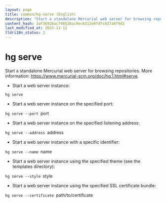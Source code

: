 ```yaml
---
layout: page
title: common/hg-serve (English)
description: "Start a standalone Mercurial web server for browsing repositories."
content_hash: 3af36928ac798528ac9ec6312e0fd7c837a8f9d2
last_modified_at: 2023-11-12
tldri18n_status: 2
---
```

# hg serve

Start a standalone Mercurial web server for browsing repositories.
More information: <https://www.mercurial-scm.org/doc/hg.1.html#serve>.

- Start a web server instance:

`hg serve`

- Start a web server instance on the specified port:

`hg serve --port `<span class="tldr-var badge badge-pill bg-dark-lm bg-white-dm text-white-lm text-dark-dm font-weight-bold">port</span>

- Start a web server instance on the specified listening address:

`hg serve --address `<span class="tldr-var badge badge-pill bg-dark-lm bg-white-dm text-white-lm text-dark-dm font-weight-bold">address</span>

- Start a web server instance with a specific identifier:

`hg serve --name `<span class="tldr-var badge badge-pill bg-dark-lm bg-white-dm text-white-lm text-dark-dm font-weight-bold">name</span>

- Start a web server instance using the specified theme (see the templates directory):

`hg serve --style `<span class="tldr-var badge badge-pill bg-dark-lm bg-white-dm text-white-lm text-dark-dm font-weight-bold">style</span>

- Start a web server instance using the specified SSL certificate bundle:

`hg serve --certificate `<span class="tldr-var badge badge-pill bg-dark-lm bg-white-dm text-white-lm text-dark-dm font-weight-bold">path/to/certificate</span>
